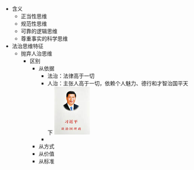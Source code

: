 - 含义
	- 正当性思维
	- 规范性思维
	- 可靠的逻辑思维
	- 尊重事实的科学思维
- 法治思维特征
	- 抛弃人治思维
		- 区别
			- 从依据
				- 法治：法律高于一切
				- 人治：主张人高于一切，依赖个人魅力、德行和才智治国平天下
				  ![image.png](../assets/image_1630931750785_0.png)
				-
			- 从方式
			- 从价值
			- 从标准